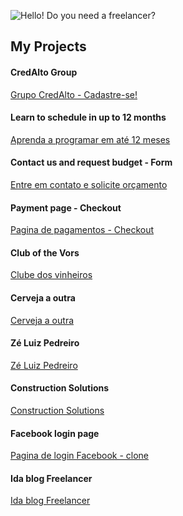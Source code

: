 ![Hello! Do you need a freelancer?](https://raw.githubusercontent.com/ezequielsousabr/ezequielsousabr/main/intro-2023-02-27_16-29.png)

## My Projects

#### CredAlto Group
[Grupo CredAlto - Cadastre-se!]( https://pleasant-train.cloudvent.net )
<br/>
#### Learn to schedule in up to 12 months
[Aprenda a programar em até 12 meses](https://beautiful-helmet.cloudvent.net/)
<br/>
#### Contact us and request budget - Form
[Entre em contato e solicite orçamento](https://small-partridge.cloudvent.net/)
<br/>
#### Payment page - Checkout
[Pagina de pagamentos - Checkout](https://composed-herring.cloudvent.net/)
<br/>
#### Club of the Vors
[Clube dos vinheiros](https://airy-penguin.cloudvent.net)
<br/>
#### Cerveja a outra
[Cerveja a outra](https://cantaloupe-macadamia.cloudvent.net)
<br/>
#### Zé Luiz Pedreiro
[Zé Luiz Pedreiro](https://thrifty-flood.cloudvent.net)
<br/>
#### Construction Solutions
[Construction Solutions](https://strict-barracuda.cloudvent.net)
<br/>
#### Facebook login page
[Pagina de login Facebook - clone](https://wise-hamster.cloudvent.net)
<br/>
#### Ida blog Freelancer
[Ida blog Freelancer](https://composed-pistachio.cloudvent.net)
<br/>
